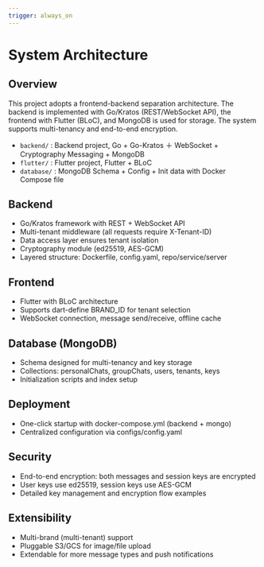 ```yaml
---
trigger: always_on
---
```


# System Architecture

## Overview
This project adopts a frontend-backend separation architecture. The backend is implemented with Go/Kratos (REST/WebSocket API), the frontend with Flutter (BLoC), and MongoDB is used for storage. The system supports multi-tenancy and end-to-end encryption.

- `backend/` : Backend project, Go + Go-Kratos ＋ WebSocket + Cryptography Messaging + MongoDB
- `flutter/` : Flutter project, Flutter + BLoC
- `database/` : MongoDB Schema + Config + Init data with Docker Compose file

## Backend
- Go/Kratos framework with REST + WebSocket API
- Multi-tenant middleware (all requests require X-Tenant-ID)
- Data access layer ensures tenant isolation
- Cryptography module (ed25519, AES-GCM)
- Layered structure: Dockerfile, config.yaml, repo/service/server

## Frontend
- Flutter with BLoC architecture
- Supports dart-define BRAND_ID for tenant selection
- WebSocket connection, message send/receive, offline cache

## Database (MongoDB)
- Schema designed for multi-tenancy and key storage
- Collections: personalChats, groupChats, users, tenants, keys
- Initialization scripts and index setup

## Deployment
- One-click startup with docker-compose.yml (backend + mongo)
- Centralized configuration via configs/config.yaml

## Security
- End-to-end encryption: both messages and session keys are encrypted
- User keys use ed25519, session keys use AES-GCM
- Detailed key management and encryption flow examples

## Extensibility
- Multi-brand (multi-tenant) support
- Pluggable S3/GCS for image/file upload
- Extendable for more message types and push notifications
